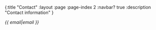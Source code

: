 {:title "Contact"
 :layout :page
 :page-index 2
 :navbar? true
 :description "Contact information" }
 
 <address>
 <i class="fas fa-envelope"></i> {{ email|email }}
 </address>

